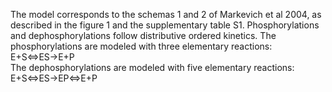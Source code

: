 

The model corresponds to the schemas 1 and 2 of Markevich et al 2004, as
described in the figure 1 and the supplementary table S1. Phosphorylations and
dephosphorylations follow distributive ordered kinetics. The phosphorylations
are modeled with three elementary reactions:  
E+S<=>ES->E+P  
The dephosphorylations are modeled with five elementary reactions:  
E+S<=>ES->EP<=>E+P

